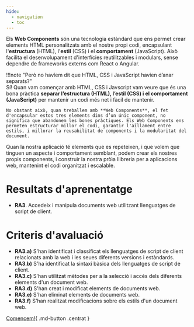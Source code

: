 ```yaml
---
hide:
  - navigation
  - toc
---
```


<style>
  .centrat{
    background-color: var(--md-accent-fg-color);
    /*color: var(--md-default-fg-color--lighter) !important;*/
    color: #ffffff !important;
    text-align: center !important;
    display: block !important;
    width: 200px !important;
    margin: 0 auto !important;
  }
  body{
    background-image: none !important;
  }
</style>

Els **Web Components** són una tecnologia estàndard que ens permet crear elements HTML personalitzats amb el nostre propi codi, encapsulant l'**estructura** (HTML), l'**estil** (CSS) i el **comportament** (JavaScript). Això facilita el desenvolupament d'interfícies reutilitzables i modulars, sense dependre de frameworks externs com React o Angular.

!!!note "Però no havíem dit que HTML, CSS i JavaScript havien d’anar separats?"  
    Sí! Quan vam començar amb HTML, CSS i Javscript vam veure que és una bona pràctica **separar l’estructura (HTML), l’estil (CSS) i el comportament (JavaScript)** per mantenir un codi més net i fàcil de mantenir.

    No obstant això, quan treballem amb **Web Components**, el fet d'encapsular estos tres elements dins d’un únic component, no significa que abandonem les bones pràctiques. Els Web Components ens permeten estructurar millor el codi, garantir l'aïllament entre estils, i millorar la reusabilitat de components i la modularitat del document.

Quan la nostra aplicació té elements que es repeteixen, i que volem que tinguen un aspecte i comportament semblant, podem crear els nostres propis components, i construir la nostra pròìa llibreria per a aplicacions web, mantenint el codi organitzat i escalable.

# Resultats d'aprenentatge

* **RA3**. Accedeix i manipula documents web utilitzant llenguatges de script de client.

# Criteris d'avaluació 

* **RA3.a)** S'han identificat i classificat els llenguatges de script de client relacionats amb la web i les seues diferents versions i estàndards.
* **RA3.b)** S'ha identificat la sintaxi bàsica dels llenguatges de script de client.
* **RA3.c)** S'han utilitzat mètodes per a la selecció i accés dels diferents elements d'un document web.
* **RA3.d)** S'han creat i modificat elements de documents web.
* **RA3.e)** S'han eliminat elements de documents web.
* **RA3.f)** S'han realitzat modificacions sobre els estils d'un document web.

[Comencem!](1.intro.md){ .md-button .centrat }

<!-- 

Per a organitzar tot el material i activitats que proposes, podem dividir el contingut en seccions progressives, de manera que els alumnes puguen anar assimilant els conceptes i aplicant-los en exercicis pràctics. Ací tens una proposta d'organització:

---

### **1. Introducció al JavaScript asíncron**
- **Objectiu**: Entendre com funciona l'asíncron en JavaScript per gestionar operacions com l'accés a APIs.
- **Contingut a incloure**:
  - Callbacks: introducció i problemes (callback hell).
  - Promeses (`Promise`): sintaxi bàsica (`then`, `catch`).
  - `async/await`: simplificació de codi asíncron.
  - Exercicis:
    - Fer ús de `setTimeout` per crear una seqüència d'operacions simulades.
    - Crear una promesa que simule la resposta d'un servidor i consumir-la amb `then` i `async/await`.

---

### **2. Treballar amb APIs REST**
- **Objectiu**: Aprendre a consumir APIs REST per obtenir dades i generar contingut dinàmic.
- **Contingut a incloure**:
  - Explicació de com funciona una API REST (mètodes HTTP: `GET`, `POST`, `PUT`, `DELETE`).
  - La funció `fetch`: com fer peticions i manejar respostes (JSON, errors).
  - Exercicis:
    - Accedir a una API pública (p. ex., [OpenWeather](https://openweathermap.org/api)).
    - Mostrar dades senzilles al DOM, com la previsió meteorològica.

---

### **3. Generació dinàmica de contingut amb el DOM**
- **Objectiu**: Fer ús de la informació rebuda per l'API per modificar el DOM.
- **Contingut a incloure**:
  - Repassar com generar elements dinàmicament (`document.createElement`, `appendChild`, `innerHTML`).
  - Exercici:
    - Consumir l'API de la pizzeria i mostrar el menú de pizzes en una llista dinàmica.
    - Mostrar una taula amb informació de les pizzes.

---

### **4. Formularis i gestió del carret**
- **Objectiu**: Gestionar un carret de compra amb interacció de l'usuari.
- **Contingut a incloure**:
  - Crear formularis per seleccionar pizzes i afegir-les al carret.
  - Utilitzar esdeveniments (`addEventListener`) per gestionar clics, submits, etc.
  - Exercici:
    - Afegir funcionalitat al botó "Afegir al carret" perquè les pizzes seleccionades es mostren al carret (una taula o llista dinàmica).
    - Calcular el total del carret.

---

### **5. Autenticació local i registre**
- **Objectiu**: Crear un sistema bàsic de registre i autenticació d'usuaris per simular una experiència completa.
- **Contingut a incloure**:
  - Introduir la idea d'emmagatzematge local (`localStorage` o `sessionStorage`) com una alternativa bàsica a un servidor.
  - Formulari per al registre i login.
  - Exercici:
    - Crear un formulari de registre que guarde dades en `localStorage`.
    - Validar dades d'usuari al login abans de permetre realitzar un encàrrec.

---

### **6. Introducció a Web Components**
- **Objectiu**: Modularitzar el codi de la pizzeria amb Web Components.
- **Contingut a incloure**:
  - Crear components reutilitzables, com una targeta per a cada pizza o el resum del carret.
  - Exercici:
    - Implementar un component `pizza-card` que mostre la informació de cada pizza.
    - Crear un component per al carret que calcule i mostre el total.

---

### **7. Opcional: Backend amb ExpressJS o Servidor Java**
- **Objectiu**: Introduir breument com interactuar amb un servidor real.
- **Contingut a incloure**:
  - Configuració bàsica d'un servidor local amb ExpressJS o el servidor Java.
  - Consumir els endpoints de l'API de la pizzeria per obtenir i enviar dades.
  - Exercici:
    - Implementar el registre i login amb l'API real.
    - Enviar l'encàrrec al servidor i mostrar una confirmació.

---

### **Recursos i enllaços útils**
- **Documentació oficial**:
  - [JavaScript Promises](https://developer.mozilla.org/en-US/docs/Web/JavaScript/Reference/Global_Objects/Promise)
  - [Fetch API](https://developer.mozilla.org/en-US/docs/Web/API/Fetch_API)
  - [Local Storage](https://developer.mozilla.org/en-US/docs/Web/API/Window/localStorage)
- **Tutorials**:
  - [Introduction to Web Components](https://developer.mozilla.org/en-US/docs/Web/Web_Components)
  - [ExpressJS Getting Started](https://expressjs.com/en/starter/installing.html)

-->
